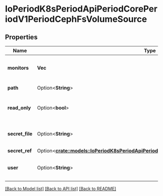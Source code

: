 # IoPeriodK8sPeriodApiPeriodCorePeriodV1PeriodCephFsVolumeSource

## Properties

Name | Type | Description | Notes
------------ | ------------- | ------------- | -------------
**monitors** | **Vec<String>** | Required: Monitors is a collection of Ceph monitors More info: https://examples.k8s.io/volumes/cephfs/README.md#how-to-use-it | 
**path** | Option<**String**> | Optional: Used as the mounted root, rather than the full Ceph tree, default is / | [optional]
**read_only** | Option<**bool**> | Optional: Defaults to false (read/write). ReadOnly here will force the ReadOnly setting in VolumeMounts. More info: https://examples.k8s.io/volumes/cephfs/README.md#how-to-use-it | [optional]
**secret_file** | Option<**String**> | Optional: SecretFile is the path to key ring for User, default is /etc/ceph/user.secret More info: https://examples.k8s.io/volumes/cephfs/README.md#how-to-use-it | [optional]
**secret_ref** | Option<[**crate::models::IoPeriodK8sPeriodApiPeriodCorePeriodV1PeriodLocalObjectReference**](io.k8s.api.core.v1.LocalObjectReference.md)> |  | [optional]
**user** | Option<**String**> | Optional: User is the rados user name, default is admin More info: https://examples.k8s.io/volumes/cephfs/README.md#how-to-use-it | [optional]

[[Back to Model list]](../README.md#documentation-for-models) [[Back to API list]](../README.md#documentation-for-api-endpoints) [[Back to README]](../README.md)


